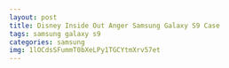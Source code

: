 ```yaml
---
layout: post
title: Disney Inside Out Anger Samsung Galaxy S9 Case
tags: samsung galaxy s9
categories: samsung
img: 1lOCdsSFummT0bXeLPy1TGCYtmXrv57et
---
```

